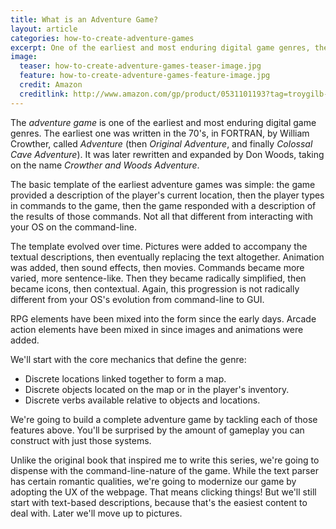 ```yaml
---
title: What is an Adventure Game?
layout: article
categories: how-to-create-adventure-games
excerpt: One of the earliest and most enduring digital game genres, the adventure game's basic template is simple.
image:
  teaser: how-to-create-adventure-games-teaser-image.jpg
  feature: how-to-create-adventure-games-feature-image.jpg
  credit: Amazon
  creditlink: http://www.amazon.com/gp/product/0531101193?tag=troygilb-20
---
```


The *adventure game* is one of the earliest and most enduring digital game genres. The earliest one was written in the 70's, in FORTRAN, by William Crowther, called *Adventure* (then *Original Adventure*, and finally *Colossal Cave Adventure*). It was later rewritten and expanded by Don Woods, taking on the name *Crowther and Woods Adventure*.

The basic template of the earliest adventure games was simple: the game provided a description of the player's current location, then the player types in commands to the game, then the game responded with a description of the results of those commands. Not all that different from interacting with your OS on the command-line.

The template evolved over time. Pictures were added to accompany the textual descriptions, then eventually replacing the text altogether. Animation was added, then sound effects, then movies. Commands became more varied, more sentence-like. Then they became radically simplified, then became icons, then contextual. Again, this progression is not radically different from your OS's evolution from command-line to GUI.

RPG elements have been mixed into the form since the early days. Arcade action elements have been mixed in since images and animations were added.

We'll start with the core mechanics that define the genre:

* Discrete locations linked together to form a map.
* Discrete objects located on the map or in the player's inventory.
* Discrete verbs available relative to objects and locations.

We're going to build a complete adventure game by tackling each of those features above. You'll be surprised by the amount of gameplay you can construct with just those systems.

Unlike the original book that inspired me to write this series, we're going to dispense with the command-line-nature of the game. While the text parser has certain romantic qualities, we're going to modernize our game by adopting the UX of the webpage. That means clicking things! But we'll still start with text-based descriptions, because that's the easiest content to deal with. Later we'll move up to pictures.